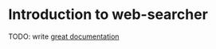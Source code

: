 # Introduction to web-searcher

TODO: write [great documentation](http://jacobian.org/writing/what-to-write/)
